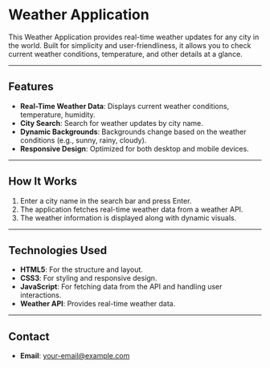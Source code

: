# Weather Application

This Weather Application provides real-time weather updates for any city in the world. Built for simplicity and user-friendliness, it allows you to check current weather conditions, temperature, and other details at a glance.

---

## Features
- **Real-Time Weather Data**: Displays current weather conditions, temperature, humidity.
- **City Search**: Search for weather updates by city name.
- **Dynamic Backgrounds**: Backgrounds change based on the weather conditions (e.g., sunny, rainy, cloudy).
- **Responsive Design**: Optimized for both desktop and mobile devices.

---

## How It Works
1. Enter a city name in the search bar and press Enter.
2. The application fetches real-time weather data from a weather API.
3. The weather information is displayed along with dynamic visuals.

--- 

## Technologies Used
- **HTML5**: For the structure and layout.
- **CSS3**: For styling and responsive design.
- **JavaScript**: For fetching data from the API and handling user interactions.
- **Weather API**: Provides real-time weather data.
---
## Contact
- **Email**: your-email@example.com
